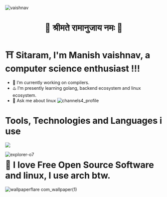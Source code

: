 ![vaishnav](https://github.com/manishramanandi/manishramanandi/assets/133475996/7a0f5040-6901-4d3d-a2e6-c5e93313a729)
    <div align="center">
#  🐚 श्रीमते रामानुजाय नमः 🪷
</div>

# ⛩️ Sitaram, I'm Manish vaishnav, a computer science enthusiast !!!

- 🥷 I’m currently working on compilers.
- ♨️ I’m presently learning golang, backend ecosystem and linux ecosystem.
- 💬 Ask me about linux                               ![channels4_profile](https://github.com/manishramanandi/manishramanandi/assets/133475996/a4db5ed3-670c-4fce-8b54-26956bdcc3d9)

#  Tools, Technologies and Languages i use 
<p>
  <a href="https://skillicons.dev">
    <img src="https://skillicons.dev/icons?i=linux,arch,c,go,js,nextjs,nodejs,tailwind,npm,docker,kubernetes,bash,git,vim,neovim," />
  </a>
</p>
<p><img align="left" src="https://github-readme-stats.vercel.app/api/top-langs?username=explorer-o7&show_icons=true&theme=dark&title_color=dc78dc&text_color=ffffff&locale=en&layout=compact" alt="explorer-o7" /></p>


#  🍥 I love Free Open Source Software and linux, I use arch btw.
![wallpaperflare com_wallpaper(1)](https://github.com/manishramanandi/manishramanandi/assets/133475996/061c688d-6d72-4181-afbf-c4dc54d9aa30)



